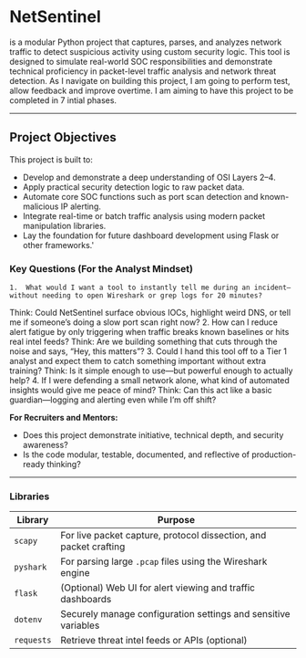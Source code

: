 # NetSentinel
is a modular Python project that captures, parses, and analyzes network traffic to detect suspicious activity using custom security logic. This tool is designed to simulate real-world SOC responsibilities and demonstrate technical proficiency in packet-level traffic analysis and network threat detection. As I navigate on building this project, I am going to perform test, allow feedback and improve overtime. I am aiming to have this project to be completed in 7 intial phases. 

---

## Project Objectives

This project is built to:

- Develop and demonstrate a deep understanding of OSI Layers 2–4.
- Apply practical security detection logic to raw packet data.
- Automate core SOC functions such as port scan detection and known-malicious IP alerting.
- Integrate real-time or batch traffic analysis using modern packet manipulation libraries.
- Lay the foundation for future dashboard development using Flask or other frameworks.'


### Key Questions (For the Analyst Mindset)
	1.	What would I want a tool to instantly tell me during an incident—without needing to open Wireshark or grep logs for 20 minutes?
Think: Could NetSentinel surface obvious IOCs, highlight weird DNS, or tell me if someone’s doing a slow port scan right now?
	2.	How can I reduce alert fatigue by only triggering when traffic breaks known baselines or hits real intel feeds?
Think: Are we building something that cuts through the noise and says, “Hey, this matters”?
	3.	Could I hand this tool off to a Tier 1 analyst and expect them to catch something important without extra training?
Think: Is it simple enough to use—but powerful enough to actually help?
	4.	If I were defending a small network alone, what kind of automated insights would give me peace of mind?
Think: Can this act like a basic guardian—logging and alerting even while I’m off shift?

**For Recruiters and Mentors:**
- Does this project demonstrate initiative, technical depth, and security awareness?
- Is the code modular, testable, documented, and reflective of production-ready thinking?

---

### Libraries

| Library    | Purpose                                                           |
| ---------- | ----------------------------------------------------------------- |
| `scapy`    | For live packet capture, protocol dissection, and packet crafting |
| `pyshark`  | For parsing large `.pcap` files using the Wireshark engine        |
| `flask`    | (Optional) Web UI for alert viewing and traffic dashboards        |
| `dotenv`   | Securely manage configuration settings and sensitive variables    |
| `requests` | Retrieve threat intel feeds or APIs (optional)                    |
